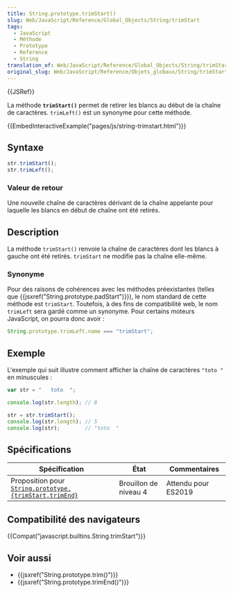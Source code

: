 ```yaml
---
title: String.prototype.trimStart()
slug: Web/JavaScript/Reference/Global_Objects/String/trimStart
tags:
  - JavaScript
  - Méthode
  - Prototype
  - Reference
  - String
translation_of: Web/JavaScript/Reference/Global_Objects/String/trimStart
original_slug: Web/JavaScript/Reference/Objets_globaux/String/trimStart
---
```

{{JSRef}}

La méthode **`trimStart()`** permet de retirer les blancs au début de la chaîne de caractères. `trimLeft()` est un synonyme pour cette méthode.

{{EmbedInteractiveExample("pages/js/string-trimstart.html")}}

## Syntaxe

```js
str.trimStart();
str.trimLeft();
```

### Valeur de retour

Une nouvelle chaîne de caractères dérivant de la chaîne appelante pour laquelle les blancs en début de chaîne ont été retirés.

## Description

La méthode `trimStart()` renvoie la chaîne de caractères dont les blancs à gauche ont été retirés. `trimStart` ne modifie pas la chaîne elle-même.

### Synonyme

Pour des raisons de cohérences avec les méthodes préexistantes (telles que {{jsxref("String.prototype.padStart")}}), le nom standard de cette méthode est `trimStart`. Toutefois, à des fins de compatibilité web, le nom `trimLeft` sera gardé comme un synonyme. Pour certains moteurs JavaScript, on pourra donc avoir :

```js
String.prototype.trimLeft.name === "trimStart";
```

## Exemple

L'exemple qui suit illustre comment afficher la chaîne de caractères `"toto "` en minuscules :

```js
var str = "   toto  ";

console.log(str.length); // 8

str = str.trimStart();
console.log(str.length); // 5
console.log(str);        // "toto  "
```

## Spécifications

| Spécification                                                                                                                                                        | État                  | Commentaires        |
| -------------------------------------------------------------------------------------------------------------------------------------------------------------------- | --------------------- | ------------------- |
| Proposition pour [`String.prototype.{trimStart,trimEnd}`](https://github.com/tc39/proposal-string-left-right-trim/#stringprototypetrimstart--stringprototypetrimend) | Brouillon de niveau 4 | Attendu pour ES2019 |

## Compatibilité des navigateurs

{{Compat("javascript.builtins.String.trimStart")}}

## Voir aussi

- {{jsxref("String.prototype.trim()")}}
- {{jsxref("String.prototype.trimEnd()")}}
